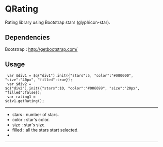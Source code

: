 # QRating
Rating library using Bootstrap stars (glyphicon-star).

Dependencies
------------
Bootstrap : http://getbootstrap.com/

Usage
-----
<code> var $div1 = $q("div1").init({"stars":5, "color":"#000000", "size":"40px", "filled":true}); </code><br/>
<code> var $div2 = $q("div2").init({"stars":10, "color":"#006699", "size":"20px", "filled":false});</code><br/>
<code> var rating1 = $div1.getRating();</code><br/>

--------------
+ stars : number of stars.
+ color : star's color.
+ size  : star's size.
+ filled : all the stars start selected.
+ 
--------------

